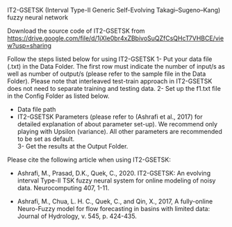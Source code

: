 IT2-GSETSK (Interval Type-II Generic Self-Evolving Takagi–Sugeno–Kang) fuzzy neural network

Download the source code of IT2-GSETSK from https://drive.google.com/file/d/1jXIe0br4xZBbivoSuQZfCsQHcT7VHBCE/view?usp=sharing

Follow the steps listed below for using IT2-GSETSK 
1-	Put your data file (.txt) in the Data Folder. The first row must indicate the number of input/s as well as number of output/s (please refer to the sample file in the Data Folder). Please note that interleaved test-train approach in IT2-GSETSK does not need to separate training and testing data.
2-	Set up the f1.txt file in the Config Folder as listed below.
-	Data file path
-	IT2-GSETSK Parameters (please refer to (Ashrafi et al., 2017) for detailed explanation of about parameter set-up). We recommend only playing with Upsilon (variance). All other parameters are recommended to be set as default.   
3-	Get the results at the Output Folder.


Please cite the following article when using IT2-GSETSK:
-	Ashrafi, M., Prasad, D.K., Quek, C., 2020. IT2-GSETSK: An evolving interval Type-II TSK fuzzy neural system for online modeling of noisy data. Neurocomputing 407, 1-11.

-	Ashrafi, M., Chua, L. H. C., Quek, C., and Qin, X., 2017, A fully-online Neuro-Fuzzy model for flow forecasting in basins with limited data: Journal of Hydrology, v. 545, p. 424-435.

